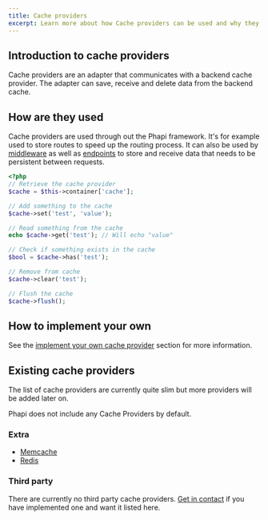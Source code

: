 ```yaml
---
title: Cache providers
excerpt: Learn more about how Cache providers can be used and why they exists
---
```


## Introduction to cache providers
Cache providers are an adapter that communicates with a backend cache provider. The adapter can save, receive and delete data from the backend cache.

## How are they used
Cache providers are used through out the Phapi framework. It's for example used to store routes to speed up the routing process. It can also be used by [middleware](/docs/middleware/introduction/) as well as [endpoints](/docs/core/endpoints/) to store and receive data that needs to be persistent between requests.

```php
<?php
// Retrieve the cache provider
$cache = $this->container['cache'];

// Add something to the cache
$cache->set('test', 'value');

// Read something from the cache
echo $cache->get('test'); // Will echo "value"

// Check if something exists in the cache
$bool = $cache->has('test');

// Remove from cache
$cache->clear('test');

// Flush the cache
$cache->flush();
```

## How to implement your own
See the [implement your own cache provider](/docs/implement/cache/) section for more information.

## Existing cache providers
The list of cache providers are currently quite slim but more providers will be added later on.

Phapi does not include any Cache Providers by default.

### Extra
- [Memcache](/docs/cache/memcache/)
- [Redis](/docs/cache/redis/)

### Third party
There are currently no third party cache providers. [Get in contact](/contact/) if you have implemented one and want it listed here.
